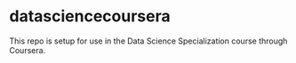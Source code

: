 # datasciencecoursera
This repo is setup for use in the Data Science Specialization course through Coursera.
